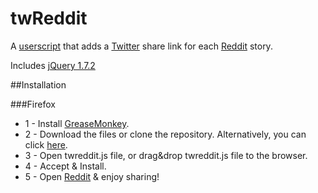 twReddit
========

A [userscript](http://wiki.greasespot.net/User_script) that adds a [Twitter](https:twitter.com) share link for each [Reddit](http://www.reddit.com) story.

Includes [jQuery 1.7.2](http://jquery.com)

##Installation

###Firefox
* 1 - Install [GreaseMonkey](http://www.greasespot.net/).
* 2 - Download the files or clone the repository. Alternatively, you can click [here](https://github.com/jimakker/twReddit/raw/master/twreddit.user.js).
* 3 - Open twreddit.js file, or drag&drop twreddit.js file to the browser.
* 4 - Accept & Install.
* 5 - Open [Reddit](http://www.reddit.com) & enjoy sharing!